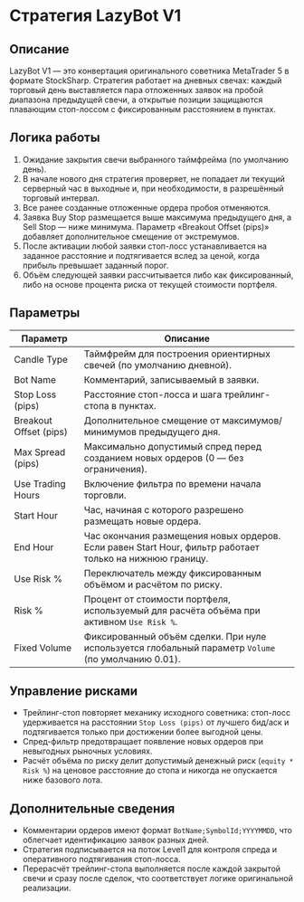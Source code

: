 # Стратегия LazyBot V1

## Описание

LazyBot V1 — это конвертация оригинального советника MetaTrader 5 в формате StockSharp. Стратегия работает на дневных свечах: каждый торговый день выставляется пара отложенных заявок на пробой диапазона предыдущей свечи, а открытые позиции защищаются плавающим стоп-лоссом с фиксированным расстоянием в пунктах.

## Логика работы

1. Ожидание закрытия свечи выбранного таймфрейма (по умолчанию день).
2. В начале нового дня стратегия проверяет, не попадает ли текущий серверный час в выходные и, при необходимости, в разрешённый торговый интервал.
3. Все ранее созданные отложенные ордера пробоя отменяются.
4. Заявка Buy Stop размещается выше максимума предыдущего дня, а Sell Stop — ниже минимума. Параметр «Breakout Offset (pips)» добавляет дополнительное смещение от экстремумов.
5. После активации любой заявки стоп-лосс устанавливается на заданное расстояние и подтягивается вслед за ценой, когда прибыль превышает заданный порог.
6. Объём следующей заявки рассчитывается либо как фиксированный, либо на основе процента риска от текущей стоимости портфеля.

## Параметры

| Параметр | Описание |
| --- | --- |
| Candle Type | Таймфрейм для построения ориентирных свечей (по умолчанию дневной). |
| Bot Name | Комментарий, записываемый в заявки. |
| Stop Loss (pips) | Расстояние стоп-лосса и шага трейлинг-стопа в пунктах. |
| Breakout Offset (pips) | Дополнительное смещение от максимумов/минимумов предыдущего дня. |
| Max Spread (pips) | Максимально допустимый спред перед созданием новых ордеров (0 — без ограничения). |
| Use Trading Hours | Включение фильтра по времени начала торговли. |
| Start Hour | Час, начиная с которого разрешено размещать новые ордера. |
| End Hour | Час окончания размещения новых ордеров. Если равен Start Hour, фильтр работает только на нижнюю границу. |
| Use Risk % | Переключатель между фиксированным объёмом и расчётом по риску. |
| Risk % | Процент от стоимости портфеля, используемый для расчёта объёма при активном `Use Risk %`. |
| Fixed Volume | Фиксированный объём сделки. При нуле используется глобальный параметр `Volume` (по умолчанию 0.01). |

## Управление рисками

* Трейлинг-стоп повторяет механику исходного советника: стоп-лосс удерживается на расстоянии `Stop Loss (pips)` от лучшего бид/аск и подтягивается только при достижении более выгодной цены.
* Спред-фильтр предотвращает появление новых ордеров при невыгодных рыночных условиях.
* Расчёт объёма по риску делит допустимый денежный риск (`equity * Risk %`) на ценовое расстояние до стопа и никогда не опускается ниже базового лота.

## Дополнительные сведения

* Комментарии ордеров имеют формат `BotName;SymbolId;YYYYMMDD`, что облегчает идентификацию заявок разных дней.
* Стратегия подписывается на поток Level1 для контроля спреда и оперативного подтягивания стоп-лосса.
* Перерасчёт трейлинг-стопа выполняется после каждой закрытой свечи и сразу после сделок, что соответствует логике оригинальной реализации.

